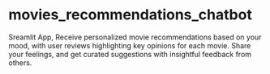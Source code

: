 # movies_recommendations_chatbot
Sreamlit App, Receive personalized movie recommendations based on your mood, with user reviews highlighting key opinions for each movie. Share your feelings, and get curated suggestions with insightful feedback from others.
